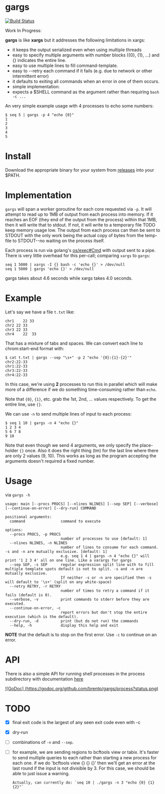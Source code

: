 <!--
rm -rf binaries
mkdir -p binaries/
VERSION=0.3.3
for os in darwin linux windows; do
	GOOS=$os GOARCH=$arch go build -o binaries/gargs_${os} main.go
done
-->
gargs
=====

[![Build Status](https://travis-ci.org/brentp/gargs.svg?branch=master)](https://travis-ci.org/brentp/gargs)

Work In Progress:

**gargs** is like **xargs** but it addresses the following limitations in xargs:

+ it keeps the output serialized even when using multiple threads
+ easy to specify multiple arguments with number blocks ({0}, {1}, ...) and {} indicates the entire line.
+ easy to use multiple lines to fill command-template.
+ easy to --retry each command if it fails (e.g. due to network or other intermittent error)
+ it defaults to exiting all commands when an error in one of them occurs.
+ simple implementation.
+ expects a $SHELL command as the argument rather than requiring `bash -c ...`


An very simple example usage with 4 processes to echo some numbers:

```
$ seq 5 | gargs -p 4 "echo {0}"
1
2
3
4
5
```



Install
=======

Download the appropriate binary for your system from [releases](https://github.com/brentp/gargs/releases) into your $PATH.


Implementation
==============

`gargs` will span a worker goroutine for each core requested via `-p`. It will attempt
to read up to 1MB of output from each process into memory. If it reaches an EOF (they
end of the output from the process) within that 1MB, then it will write that to stdout.
If not, it will write to a temporary file TODO keep memory usage low. The output from
each process can then be sent to STDOUT with the only work being the actual copy of
bytes from the temp-file to STDOUT--no waiting on the process itself.

Each process is run via golang's [os/exec#Cmd](https://golang.org/pkg/os/exec/#Cmd) with
output sent to a pipe. There is very little overhead for this per-call; comparing `xargs` to `gargs`:

```
seq 1 5000 | xargs -I {} bash -c 'echo {}' > /dev/null
seq 1 5000 | gargs 'echo {}' > /dev/null
```

gargs takes about 4.6 seconds while xargs takes 4.0 seconds.


Example
=======
Let's say we have a file `t.txt` like:
```
chr1	22 33
chr2 22 33
chr3 22	33
chr4	22	33
```
That has a mixture of tabs and spaces. We can convert each line to chrom:start-end format with:

```
$ cat t.txt | gargs --sep "\s+" -p 2 "echo '{0}:{1}-{2}'"
chr2:22-33
chr1:22-33
chr3:22-33
chr4:22-33
```

In this case, we're using **2** processes to run this in parallel which will make more of a difference
if we do something time-consuming rather than `echo`.

Note that `{0}`, `{1}`, etc. grab the 1st, 2nd, ... values respectively. To get the entire line, use `{}`.

We can use `-n` to send multiple lines of input to each process:

```
$ seq 1 10 | gargs -n 4 "echo {}"
1 2 3 4
5 6 7 8
9 10
```

Note that even though we send 4 arguments, we only specify the place-holder `{}` once.
Also it does the right thing (tm) for the last line where there are only 2 values (9, 10).
This works as long as the program accepting the arguments doesn't required a fixed number.


Usage
=====

via `gargs -h`

```
usage: main [--procs PROCS] [--nlines NLINES] [--sep SEP] [--verbose] [--continue-on-error] [--dry-run] COMMAND

positional arguments:
  command                command to execute

options:
  --procs PROCS, -p PROCS
                         number of processes to use [default: 1]
  --nlines NLINES, -n NLINES
                         number of lines to consume for each command. -s and -n are mutually exclusive. [default: 1]
						 e.g. seq 1 4 | gargs -n 4 "echo {}" will print '1 2 3 4' all on one line. Like a varargs for gargs
  --sep SEP, -s SEP      regular expression split line with to fill multiple template spots default is not to split. -s and -n are mutually exclusive.
                         If neither -s or -n are specified then -s will default to '\s+' (split on any white-space)
  --retry RETRY, -r RETRY
                         number of times to retry a command if it fails (default is 0).
  --verbose, -v          print commands to stderr before they are executed.
  --continue-on-error, -c
                         report errors but don't stop the entire execution (which is the default).
  --dry-run, -d          print (but do not run) the commands
  --help, -h             display this help and exit
```

**NOTE** that the default is to stop on the first error. Use `-c` to continue on an error.

API
===

There is also a simple API for running shell processes in the process subdirectory with documentation [here](https://godoc.org/github.com/brentp/gargs/process)

[![GoDoc] (https://godoc.org/github.com/brentp/gargs/process?status.png)](https://godoc.org/github.com/brentp/gargs/process)



TODO
====

+ [X] final exit code is the largest of any seen exit code even with -c
+ [X] dry-run
+ [ ] combinations of `-n` and `--sep`.
+ [ ] for example, we are sending regions to bcftools view or tabix. It's faster to send multiple
      queries to each rather than starting a new process for each one.
      if we do 'bcftools view {} {} {}' then we'll get an error at the last round if the input is
      not divisible by 3. For this case, we should be able to just issue a warning.

	  Actually, can currently do: `seq 10 | ./gargs -n 3 "echo {0} {1} {2}"`


